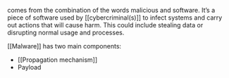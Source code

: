 comes from the combination of the words malicious and software. It’s a piece of software used by [[cybercriminal(s)]] to infect systems and carry out actions that will cause harm. This could include stealing data or disrupting normal usage and processes.

[[Malware]] has two main components:
- [[Propagation mechanism]]
- Payload